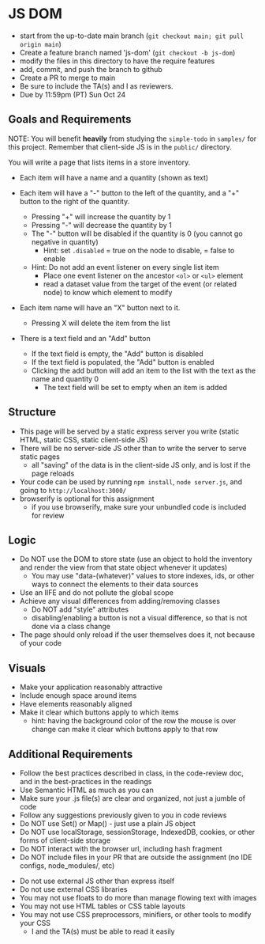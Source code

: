 # JS DOM

* start from the up-to-date main branch (`git checkout main; git pull origin main`)
* Create a feature branch named 'js-dom' (`git checkout -b js-dom`)
* modify the files in this directory to have the require features
* add, commit, and push the branch to github
* Create a PR to merge to main
* Be sure to include the TA(s) and I as reviewers.  
* Due by 11:59pm (PT) Sun Oct 24

## Goals and Requirements

NOTE: You will benefit **heavily** from studying the `simple-todo` in `samples/` for this project.  Remember that client-side JS is in the `public/` directory.

You will write a page that lists items in a store inventory.
- Each item will have a name and a quantity (shown as text)
- Each item will have a "-" button to the left of the quantity, and a "+" button to the right of the quantity.
  - Pressing "+" will increase the quantity by 1
  - Pressing "-" will decrease the quantity by 1
  - The "-" button will be disabled if the quantity is 0 (you cannot go negative in quantity)
    - Hint: set `.disabled` = true on the node to disable, = false to enable
  - Hint: Do not add an event listener on every single list item
    - Place one event listener on the ancestor `<ol>` or `<ul>` element
    - read a dataset value from the target of the event (or related node) to know which element to modify

- Each item name will have an "X" button next to it.
  - Pressing X will delete the item from the list
- There is a text field and an "Add" button
  - If the text field is empty, the "Add" button is disabled
  - If the text field is populated, the "Add" button is enabled
  - Clicking the add button will add an item to the list with the text as the name and quantity 0
    - The text field will be set to empty when an item is added

## Structure
- This page will be served by a static express server you write (static HTML, static CSS, static client-side JS)
- There will be no server-side JS other than to write the server to serve static pages
  - all "saving" of the data is in the client-side JS only, and is lost if the page reloads
- Your code can be used by running `npm install`, `node server.js`, and going to `http://localhost:3000/`
- browserify is optional for this assignment
  - if you use browserify, make sure your unbundled code is included for review

## Logic
- Do NOT use the DOM to store state (use an object to hold the inventory and render the view from that state object whenever it updates)
  - You may use "data-(whatever)" values to store indexes, ids, or other ways to connect the elements to their data sources
- Use an IIFE and do not pollute the global scope
- Achieve any visual differences from adding/removing classes
  - Do NOT add "style" attributes
  - disabling/enabling a button is not a visual difference, so that is not done via a class change
- The page should only reload if the user themselves does it, not because of your code

## Visuals
- Make your application reasonably attractive
- Include enough space around items
- Have elements reasonably aligned
- Make it clear which buttons apply to which items
  - hint: having the background color of the row the mouse is over change can make it clear which buttons apply to that row

## Additional Requirements
- Follow the best practices described in class, in the code-review doc, and in the best-practices in the readings
- Use Semantic HTML as much as you can
- Make sure your .js file(s) are clear and organized, not just a jumble of code
- Follow any suggestions previously given to you in code reviews
- Do NOT use Set() or Map() - just use a plain JS object
- Do NOT use localStorage, sessionStorage, IndexedDB, cookies, or other forms of client-side storage
- Do NOT interact with the browser url, including hash fragment
- Do NOT include files in your PR that are outside the assignment (no IDE configs, node_modules/, etc)
* Do not use external JS other than express itself
* Do not use external CSS libraries
* You may not use floats to do more than manage flowing text with images
* You may not use HTML tables or CSS table layouts
* You may not use CSS preprocessors, minifiers, or other tools to modify your CSS
  * I and the TA(s) must be able to read it easily
